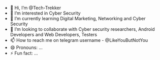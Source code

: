 - 👋 Hi, I’m @Tech-Trekker
- 👀 I’m interested in Cyber Security 
- 🌱 I’m currently learning Digital Marketing, Networking and Cyber Security  
- 💞️ I’m looking to collaborate with Cyber security researchers, Android Developers and Web Developers, Testers
- 📫 How to reach me on telegram username - @LikeYouButNotYou
- 😄 Pronouns: ...
- ⚡ Fun fact: ...

<!---
Tech-Trekker/Tech-Trekker is a ✨ special ✨ repository because its `README.md` (this file) appears on your GitHub profile.
You can click the Preview link to take a look at your changes.
--->
